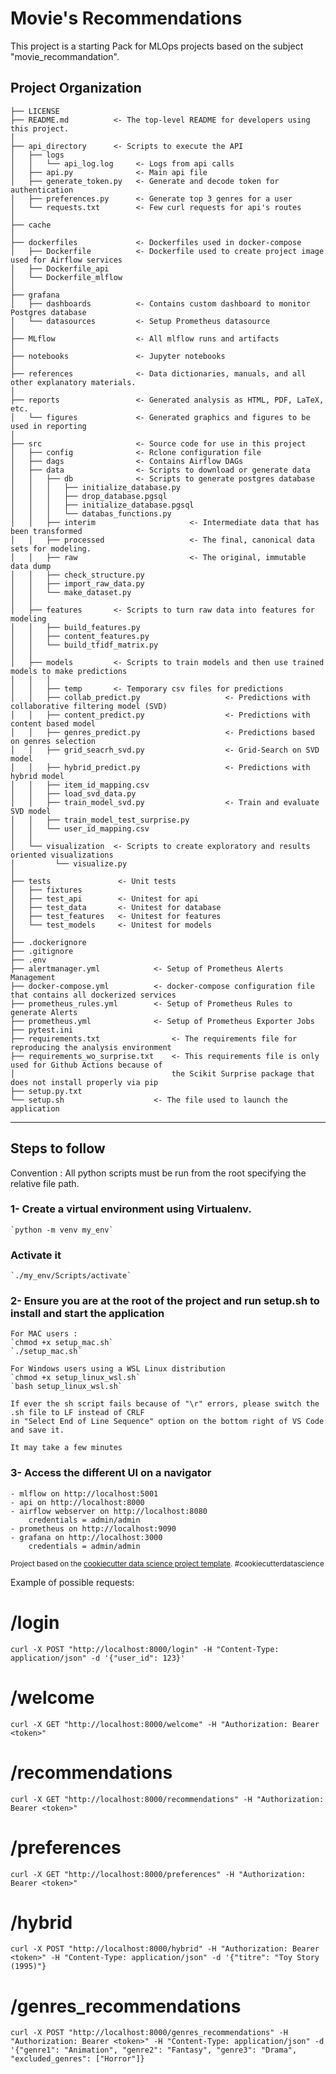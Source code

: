 Movie's Recommendations 
==============================

This project is a starting Pack for MLOps projects based on the subject "movie_recommandation". 

Project Organization
------------

    ├── LICENSE
    ├── README.md          <- The top-level README for developers using this project.
    │
    ├── api_directory      <- Scripts to execute the API
    │   ├── logs
    │   │   └── api_log.log     <- Logs from api calls
    │   ├── api.py              <- Main api file
    │   ├── generate_token.py   <- Generate and decode token for authentication
    │   ├── preferences.py      <- Generate top 3 genres for a user
    │   └── requests.txt        <- Few curl requests for api's routes
    │
    ├── cache             
    │
    ├── dockerfiles             <- Dockerfiles used in docker-compose
    │   ├── Dockerfile          <- Dockerfile used to create project image used for Airflow services
    │   ├── Dockerfile_api
    │   └── Dockerfile_mlflow     
    │
    ├── grafana                 
    │   ├── dashboards          <- Contains custom dashboard to monitor Postgres database
    │   └── datasources         <- Setup Prometheus datasource
    │
    ├── MLflow                  <- All mlflow runs and artifacts
    │
    ├── notebooks               <- Jupyter notebooks
    │
    ├── references              <- Data dictionaries, manuals, and all other explanatory materials.
    │
    ├── reports                 <- Generated analysis as HTML, PDF, LaTeX, etc.
    │   └── figures             <- Generated graphics and figures to be used in reporting
    │
    ├── src                     <- Source code for use in this project
    │   ├── config              <- Rclone configuration file
    │   ├── dags                <- Contains Airflow DAGs
    │   ├── data                <- Scripts to download or generate data
    │   │   ├── db              <- Scripts to generate postgres database
    │   │   │   ├── initialize_database.py   
    │   │   │   ├── drop_database.pgsql                     
    │   │   │   ├── initialize_database.pgsql 
    │   │   │   └── databas_functions.py   
    │   │   ├── interim                     <- Intermediate data that has been transformed
    │   │   ├── processed                   <- The final, canonical data sets for modeling.
    │   │   ├── raw                         <- The original, immutable data dump
    │   │   ├── check_structure.py    
    │   │   ├── import_raw_data.py 
    │   │   └── make_dataset.py
    │   │
    │   ├── features       <- Scripts to turn raw data into features for modeling
    │   │   ├── build_features.py
    │   │   ├── content_features.py
    │   │   └── build_tfidf_matrix.py
    │   │
    │   ├── models         <- Scripts to train models and then use trained models to make predictions
    │   │   │                 
    │   │   ├── temp       <- Temporary csv files for predictions
    │   │   ├── collab_predict.py                   <- Predictions with collaborative filtering model (SVD)
    │   │   ├── content_predict.py                  <- Predictions with content based model
    │   │   ├── genres_predict.py                   <- Predictions based on genres selection
    │   │   ├── grid_seacrh_svd.py                  <- Grid-Search on SVD model
    │   │   ├── hybrid_predict.py                   <- Predictions with hybrid model
    │   │   ├── item_id_mapping.csv
    │   │   ├── load_svd_data.py                    
    │   │   ├── train_model_svd.py                  <- Train and evaluate SVD model
    │   │   ├── train_model_test_surprise.py
    │   │   └── user_id_mapping.csv
    │   │
    │   └── visualization  <- Scripts to create exploratory and results oriented visualizations
    │         └── visualize.py
    │
    ├── tests               <- Unit tests
    │   ├── fixtures              
    │   ├── test_api        <- Unitest for api
    │   ├── test_data       <- Unitest for database
    │   ├── test_features   <- Unitest for features
    │   └── test_models     <- Unitest for models
    │
    ├── .dockerignore 
    ├── .gitignore 
    ├── .env 
    ├── alertmanager.yml            <- Setup of Prometheus Alerts Management
    ├── docker-compose.yml          <- docker-compose configuration file that contains all dockerized services 
    ├── prometheus_rules.yml        <- Setup of Prometheus Rules to generate Alerts
    ├── prometheus.yml              <- Setup of Prometheus Exporter Jobs
    ├── pytest.ini
    ├── requirements.txt                <- The requirements file for reproducing the analysis environment
    ├── requirements_wo_surprise.txt    <- This requirements file is only used for Github Actions because of 
    │                                   the Scikit Surprise package that does not install properly via pip
    ├── setup.py.txt
    └── setup.sh                    <- The file used to launch the application
------------

## Steps to follow 

Convention : All python scripts must be run from the root specifying the relative file path.

### 1- Create a virtual environment using Virtualenv.

    `python -m venv my_env`

###   Activate it 

    `./my_env/Scripts/activate`

### 2- Ensure you are at the root of the project and run setup.sh to install and start the application

    For MAC users :
    `chmod +x setup_mac.sh`
    `./setup_mac.sh`

    For Windows users using a WSL Linux distribution
    `chmod +x setup_linux_wsl.sh`
    `bash setup_linux_wsl.sh`

    If ever the sh script fails because of "\r" errors, please switch the .sh file to LF instead of CRLF
    in "Select End of Line Sequence" option on the bottom right of VS Code and save it.
    
    It may take a few minutes

### 3- Access the different UI on a navigator
    - mlflow on http://localhost:5001
    - api on http://localhost:8000  
    - airflow webserver on http://localhost:8080
        credentials = admin/admin
    - prometheus on http://localhost:9090
    - grafana on http://localhost:3000
        credentials = admin/admin


<p><small>Project based on the <a target="_blank" href="https://drivendata.github.io/cookiecutter-data-science/">cookiecutter data science project template</a>. #cookiecutterdatascience</small></p>


Example of possible requests: 
# /login
`curl -X POST "http://localhost:8000/login" -H "Content-Type: application/json" -d '{"user_id": 123}'`

# /welcome
`curl -X GET "http://localhost:8000/welcome" -H "Authorization: Bearer <token>"`

# /recommendations
`curl -X GET "http://localhost:8000/recommendations" -H "Authorization: Bearer <token>"`

# /preferences
`curl -X GET "http://localhost:8000/preferences" -H "Authorization: Bearer <token>"`

# /hybrid
`curl -X POST "http://localhost:8000/hybrid" -H "Authorization: Bearer <token>" -H "Content-Type: application/json" -d '{"titre": "Toy Story (1995)"}`

# /genres_recommendations
`curl -X POST "http://localhost:8000/genres_recommendations" -H "Authorization: Bearer <token>" -H "Content-Type: application/json" -d '{"genre1": "Animation", "genre2": "Fantasy", "genre3": "Drama", "excluded_genres": ["Horror"]}`
